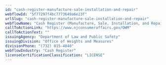 ```yaml
---
id: "cash-register-manufacture-sale-installation-and-repair"
webflowId: "5f77297f4bc7773649a6e23f"
urlSlug: "cash-register-manufacture-sale-installation-and-repair"
webflowName: "Cash Register (Manufacture, Sale, Installation, and Repair)"
callToActionLink: "https://www.njconsumeraffairs.gov/OWM"
callToActionText: ""
issuingAgency: "Department of Law and Public Safety"
issuingDivision: "Office of Weights and Measures"
divisionPhone: "(732) 815-4840"
webflowIndustry: "Cash Register"
licenseCertificationClassification: "LICENSE"
---
```

